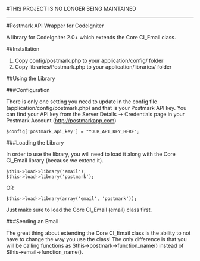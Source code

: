 #THIS PROJECT IS NO LONGER BEING MAINTAINED

* * *

#Postmark API Wrapper for CodeIgniter

A library for CodeIgniter 2.0+ which extends the Core CI_Email class.

##Installation

1. Copy config/postmark.php to your application/config/ folder
2. Copy libraries/Postmark.php to your application/libraries/ folder

##Using the Library

###Configuration

There is only one setting you need to update in the config file (application/config/postmark.php) and that is your Postmark API key. You can find your API key from the Server Details -> Credentials page in your Postmark Account (http://postmarkapp.com)

	$config['postmark_api_key'] = "YOUR_API_KEY_HERE";

###Loading the Library

In order to use the library, you will need to load it along with the Core CI_Email library (because we extend it).

	$this->load->library('email');
	$this->load->library('postmark');

OR

	$this->load->library(array('email', 'postmark'));

Just make sure to load the Core CI_Email (email) class first.

###Sending an Email

The great thing about extending the Core CI_Email class is the ability to not have to change the way you use the class! The only difference is that you will be calling functions as $this->postmark->function_name() instead of $this->email->function_name().
